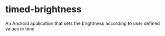 # timed-brightness
An Android application that sets the brightness according to user defined values in time.
